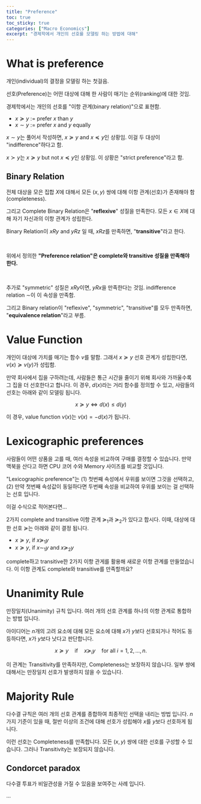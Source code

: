 ```yaml
---
title: "Preference"
toc: true
toc_sticky: true
categories: ["Macro Economics"]
excerpt: "경제학에서 개인의 선호를 모델링 하는 방법에 대해"
---
```


# What is preference

개인(individual)의 결정을 모델링 하는 첫걸음.

선호(Preference)는 어떤 대상에 대해 한 사람이 매기는 순위(ranking)에 대한 것임.

경제학에서는 개인의 선호를 "이항 관계(binary relation)"으로 표현함.

- $x \succeq y$ := prefer $x$ than $y$
- $x \sim y$ := prefer $x$ and $y$ equally

$x \sim y$는 풀어서 작성하면, $x \succeq y$ and $x \preceq y$인 상황임. 이걸 두 대상이 "indifference"하다고 함.

$x \succ y$는 $x \succeq y$ but not $x \preceq y$인 상황임. 이 상황은 "strict preference"라고 함.


## Binary Relation

전체 대상을 모은 집합 $X$에 대해서 모든 $(x, y)$ 쌍에 대해 이항 관계(선호)가 존재해야 함(completeness).

그리고 Complete Binary Relation은 "**reflexive**" 성질을 만족한다. 모든 $x \in X$에 대해 자기 자신과의 이항 관계가 성립한다.

Binary Relation이 $x R y$ and $y R z$ 일 때, $x R z$를 만족하면, "**transitive**"라고 한다.

<br/>

위에서 정의한 **"Preference relation"은 complete와 transitive 성질을 만족해야 한다.**

<br/>

추가로 "symmetric" 성질은 $x R y$이면, $y R x$을 만족한다는 것임. indifference relation $\sim$이 이 속성을 만족함.

그리고 Binary relation이 "reflexive", "symmetric", "transitive"를 모두 만족하면, "**equivalence relation**"라고 부름.

# Value Function

개인이 대상에 가치를 매기는 함수 $v$를 말함. 그래서 $x \succeq y$ 선호 관계가 성립한다면, $v(x) \succeq v(y)$가 성립함.

만약 회사에서 집을 구하려는데, 사람들은 통근 시간을 줄이기 위해 회사와 가까울수록 그 집을 더 선호한다고 합니다. 이 경우, $d(x)$라는 거리 함수를 정의할 수 있고, 사람들의 선호는 아래와 같이 모델링 됩니다.

$$
x \succeq y \iff d(x) \le d(y)
$$

이 경우, value function $v(x)$는 $v(x) = - d(x)$가 됩니다.

# Lexicographic preferences

사람들이 어떤 상품을 고를 때, 여러 속성을 비교하여 구매를 결정할 수 있습니다. 만약 맥북을 산다고 하면 CPU 코어 수와 Memory 사이즈를 비교할 것입니다.

"Lexicographic preference"는 (1) 첫번째 속성에서 우위를 보이면 그것을 선택하고, (2) 만약 첫번째 속성값이 동일하다면 두번째 속성을 비교하여 우위를 보이는 걸 선택하는 선호 입니다.

이걸 수식으로 적어본다면...

2가지 complete and transitive 이항 관계 $\succeq_1$과 $\succeq_2$가 있다고 합시다. 이때, 대상에 대한 선호 $\succeq$는 아래와 같이 결정 됩니다.

- $x \succeq y$, if $x \succeq_1 y$
- $x \succeq y$, if $x \sim_1 y$ and $x \succeq_2 y$

complete하고 transitive한 2가지 이항 관게를 활용해 새로운 이항 관계를 만들었습니다. 이 이항 관계도 complete와 transitive를 만족할까요?

# Unanimity Rule

만장일치(Unanimity) 규칙 입니다. 여러 개의 선호 관계를 하나의 이항 관계로 통합하는 방법 입니다.

아이디어는 $n$개의 고려 요소에 대해 모든 요소에 대해 $x$가 $y$보다 선호되거나 적어도 동등하다면, $x$가 $y$보다 낫다고 판단합니다.

$$
x \succeq y \quad \text{if} \quad x \succeq_i y \quad \text{for all } i = 1, 2, …, n.
$$

이 관계는 Transitivity를 만족하지만, Completeness는 보장하지 않습니다. 일부 쌍에 대해서는 만장일치 선호가 발생하지 않을 수 있습니다.

# Majority Rule

다수결 규칙은 여러 개의 선호 관계를 종합하여 최종적인 선택을 내리는 방법 입니다. $n$가지 기준이 있을 때, 절반 이상의 조건에 대해 선호가 성립해야 $x$를 $y$보다 선호하게 됩니다.

이런 선호는 Completeness를 만족합니다. 모든 $(x, y)$ 쌍에 대한 선호를 구성할 수 있습니다. 그러나 Transitivity는 보장되지 않습니다.

## Condorcet paradox

다수결 투표가 비일관성을 가질 수 있음을 보여주는 사례 입니다.

...

